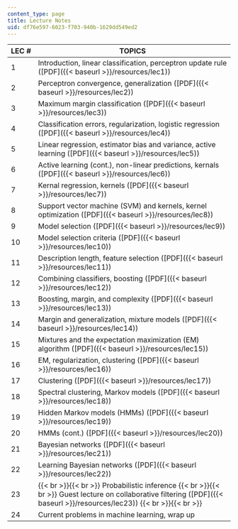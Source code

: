 ```yaml
---
content_type: page
title: Lecture Notes
uid: df76e597-6023-f703-940b-1629dd549ed2
---
```


| LEC # | TOPICS |
| --- | --- |
| 1 | Introduction, linear classification, perceptron update rule ([PDF]({{< baseurl >}}/resources/lec1)) |
| 2 | Perceptron convergence, generalization ([PDF]({{< baseurl >}}/resources/lec2)) |
| 3 | Maximum margin classification ([PDF]({{< baseurl >}}/resources/lec3)) |
| 4 | Classification errors, regularization, logistic regression ([PDF]({{< baseurl >}}/resources/lec4)) |
| 5 | Linear regression, estimator bias and variance, active learning ([PDF]({{< baseurl >}}/resources/lec5)) |
| 6 | Active learning (cont.), non-linear predictions, kernals ([PDF]({{< baseurl >}}/resources/lec6)) |
| 7 | Kernal regression, kernels ([PDF]({{< baseurl >}}/resources/lec7)) |
| 8 | Support vector machine (SVM) and kernels, kernel optimization ([PDF]({{< baseurl >}}/resources/lec8)) |
| 9 | Model selection ([PDF]({{< baseurl >}}/resources/lec9)) |
| 10 | Model selection criteria ([PDF]({{< baseurl >}}/resources/lec10)) |
| 11 | Description length, feature selection ([PDF]({{< baseurl >}}/resources/lec11)) |
| 12 | Combining classifiers, boosting ([PDF]({{< baseurl >}}/resources/lec12)) |
| 13 | Boosting, margin, and complexity ([PDF]({{< baseurl >}}/resources/lec13)) |
| 14 | Margin and generalization, mixture models ([PDF]({{< baseurl >}}/resources/lec14)) |
| 15 | Mixtures and the expectation maximization (EM) algorithm ([PDF]({{< baseurl >}}/resources/lec15)) |
| 16 | EM, regularization, clustering ([PDF]({{< baseurl >}}/resources/lec16)) |
| 17 | Clustering ([PDF]({{< baseurl >}}/resources/lec17)) |
| 18 | Spectral clustering, Markov models ([PDF]({{< baseurl >}}/resources/lec18)) |
| 19 | Hidden Markov models (HMMs) ([PDF]({{< baseurl >}}/resources/lec19)) |
| 20 | HMMs (cont.) ([PDF]({{< baseurl >}}/resources/lec20)) |
| 21 | Bayesian networks ([PDF]({{< baseurl >}}/resources/lec21)) |
| 22 | Learning Bayesian networks ([PDF]({{< baseurl >}}/resources/lec22)) |
| 23 |  {{< br >}}{{< br >}} Probabilistic inference {{< br >}}{{< br >}} Guest lecture on collaborative filtering ([PDF]({{< baseurl >}}/resources/lec23)) {{< br >}}{{< br >}}  |
| 24 | Current problems in machine learning, wrap up